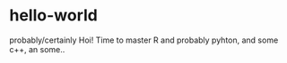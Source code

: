 # hello-world
probably/certainly
Hoi!
Time to master R
and probably pyhton, and some c++, an some..

